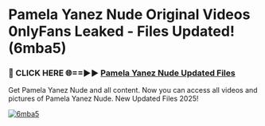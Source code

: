 # Pamela Yanez Nude Original Videos 0nlyFans Leaked - Files Updated! (6mba5)

<h3>🔴 CLICK HERE 🌐==►► <a href="https://tinyurl.com/5h6xmrr3" rel="nofollow">Pamela Yanez Nude Updated Files</a></h3>

Get Pamela Yanez Nude and all content. Now you can access all videos and pictures of Pamela Yanez Nude. New Updated Files 2025!

[![6mba5](https://i.imgur.com/KVD873Z.gif)](https://tinyurl.com/5h6xmrr3)
